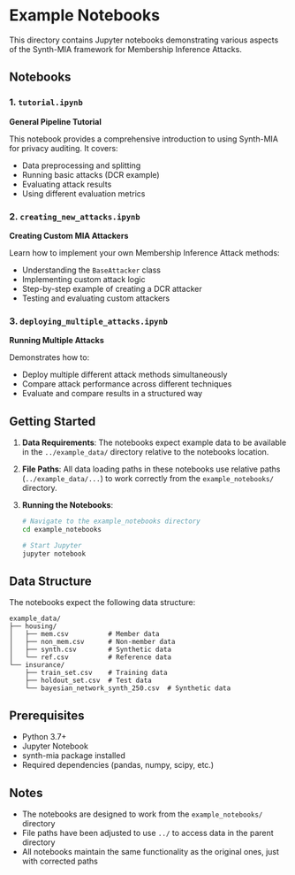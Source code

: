 # Example Notebooks

This directory contains Jupyter notebooks demonstrating various aspects of the Synth-MIA framework for Membership Inference Attacks.

## Notebooks

### 1. `tutorial.ipynb`
**General Pipeline Tutorial**

This notebook provides a comprehensive introduction to using Synth-MIA for privacy auditing. It covers:
- Data preprocessing and splitting
- Running basic attacks (DCR example)
- Evaluating attack results
- Using different evaluation metrics

### 2. `creating_new_attacks.ipynb`
**Creating Custom MIA Attackers**

Learn how to implement your own Membership Inference Attack methods:
- Understanding the `BaseAttacker` class
- Implementing custom attack logic
- Step-by-step example of creating a DCR attacker
- Testing and evaluating custom attackers

### 3. `deploying_multiple_attacks.ipynb`
**Running Multiple Attacks**

Demonstrates how to:
- Deploy multiple different attack methods simultaneously
- Compare attack performance across different techniques
- Evaluate and compare results in a structured way

## Getting Started

1. **Data Requirements**: The notebooks expect example data to be available in the `../example_data/` directory relative to the notebooks location.

2. **File Paths**: All data loading paths in these notebooks use relative paths (`../example_data/...`) to work correctly from the `example_notebooks/` directory.

3. **Running the Notebooks**:
   ```bash
   # Navigate to the example_notebooks directory
   cd example_notebooks
   
   # Start Jupyter
   jupyter notebook
   ```

## Data Structure

The notebooks expect the following data structure:
```
example_data/
├── housing/
│   ├── mem.csv          # Member data
│   ├── non_mem.csv      # Non-member data  
│   ├── synth.csv        # Synthetic data
│   └── ref.csv          # Reference data
└── insurance/
    ├── train_set.csv    # Training data
    ├── holdout_set.csv  # Test data
    └── bayesian_network_synth_250.csv  # Synthetic data
```

## Prerequisites

- Python 3.7+
- Jupyter Notebook
- synth-mia package installed
- Required dependencies (pandas, numpy, scipy, etc.)

## Notes

- The notebooks are designed to work from the `example_notebooks/` directory
- File paths have been adjusted to use `../` to access data in the parent directory
- All notebooks maintain the same functionality as the original ones, just with corrected paths

